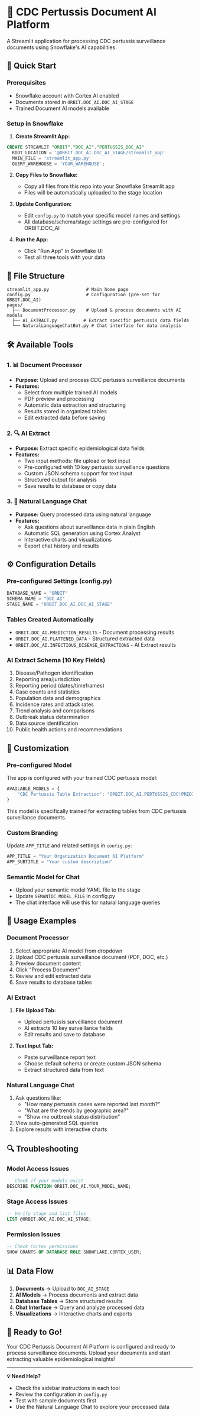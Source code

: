 # 🦠 CDC Pertussis Document AI Platform

A Streamlit application for processing CDC pertussis surveillance documents using Snowflake's AI capabilities.

## 🚀 Quick Start

### Prerequisites
- Snowflake account with Cortex AI enabled
- Documents stored in `ORBIT.DOC_AI.DOC_AI_STAGE`
- Trained Document AI models available

### Setup in Snowflake

1. **Create Streamlit App:**
```sql
CREATE STREAMLIT "ORBIT"."DOC_AI"."PERTUSSIS_DOC_AI"
  ROOT_LOCATION = '@ORBIT.DOC_AI.DOC_AI_STAGE/streamlit_app'
  MAIN_FILE = 'streamlit_app.py'
  QUERY_WAREHOUSE = 'YOUR_WAREHOUSE';
```

2. **Copy Files to Snowflake:**
   - Copy all files from this repo into your Snowflake Streamlit app
   - Files will be automatically uploaded to the stage location

3. **Update Configuration:**
   - Edit `config.py` to match your specific model names and settings
   - All database/schema/stage settings are pre-configured for ORBIT.DOC_AI

4. **Run the App:**
   - Click "Run App" in Snowflake UI
   - Test all three tools with your data

## 📁 File Structure

```
streamlit_app.py              # Main home page
config.py                     # Configuration (pre-set for ORBIT.DOC_AI)
pages/
  ├── DocumentProcessor.py    # Upload & process documents with AI models
  ├── AI_EXTRACT.py          # Extract specific pertussis data fields  
  └── NaturalLanguageChatBot.py # Chat interface for data analysis
```

## 🛠️ Available Tools

### 1. 📊 Document Processor
- **Purpose:** Upload and process CDC pertussis surveillance documents
- **Features:**
  - Select from multiple trained AI models
  - PDF preview and processing
  - Automatic data extraction and structuring
  - Results stored in organized tables
  - Edit extracted data before saving

### 2. 🔍 AI Extract  
- **Purpose:** Extract specific epidemiological data fields
- **Features:**
  - Two input methods: file upload or text input
  - Pre-configured with 10 key pertussis surveillance questions
  - Custom JSON schema support for text input
  - Structured output for analysis
  - Save results to database or copy data

### 3. 💬 Natural Language Chat
- **Purpose:** Query processed data using natural language
- **Features:**
  - Ask questions about surveillance data in plain English
  - Automatic SQL generation using Cortex Analyst
  - Interactive charts and visualizations
  - Export chat history and results

## ⚙️ Configuration Details

### Pre-configured Settings (config.py)
```python
DATABASE_NAME = "ORBIT"
SCHEMA_NAME = "DOC_AI" 
STAGE_NAME = "ORBIT.DOC_AI.DOC_AI_STAGE"
```

### Tables Created Automatically
- `ORBIT.DOC_AI.PREDICTION_RESULTS` - Document processing results
- `ORBIT.DOC_AI.FLATTENED_DATA` - Structured extracted data
- `ORBIT.DOC_AI.INFECTIOUS_DISEASE_EXTRACTIONS` - AI Extract results

### AI Extract Schema (10 Key Fields)
1. Disease/Pathogen identification
2. Reporting area/jurisdiction
3. Reporting period (dates/timeframes)
4. Case counts and statistics
5. Population data and demographics
6. Incidence rates and attack rates
7. Trend analysis and comparisons
8. Outbreak status determination
9. Data source identification
10. Public health actions and recommendations

## 🔧 Customization

### Pre-configured Model
The app is configured with your trained CDC pertussis model:
```python
AVAILABLE_MODELS = {
    "CDC Pertussis Table Extraction": "ORBIT.DOC_AI.PERTUSSIS_CDC!PREDICT",
}
```

This model is specifically trained for extracting tables from CDC pertussis surveillance documents.

### Custom Branding
Update `APP_TITLE` and related settings in `config.py`:
```python
APP_TITLE = "Your Organization Document AI Platform"
APP_SUBTITLE = "Your custom description"
```

### Semantic Model for Chat
- Upload your semantic model YAML file to the stage
- Update `SEMANTIC_MODEL_FILE` in config.py
- The chat interface will use this for natural language queries

## 🎯 Usage Examples

### Document Processor
1. Select appropriate AI model from dropdown
2. Upload CDC pertussis surveillance document (PDF, DOC, etc.)
3. Preview document content
4. Click "Process Document" 
5. Review and edit extracted data
6. Save results to database tables

### AI Extract
1. **File Upload Tab:**
   - Upload pertussis surveillance document
   - AI extracts 10 key surveillance fields
   - Edit results and save to database

2. **Text Input Tab:**
   - Paste surveillance report text
   - Choose default schema or create custom JSON schema
   - Extract structured data from text

### Natural Language Chat
1. Ask questions like:
   - "How many pertussis cases were reported last month?"
   - "What are the trends by geographic area?"
   - "Show me outbreak status distribution"
2. View auto-generated SQL queries
3. Explore results with interactive charts

## 🔍 Troubleshooting

### Model Access Issues
```sql
-- Check if your models exist
DESCRIBE FUNCTION ORBIT.DOC_AI.YOUR_MODEL_NAME;
```

### Stage Access Issues  
```sql
-- Verify stage and list files
LIST @ORBIT.DOC_AI.DOC_AI_STAGE;
```

### Permission Issues
```sql
-- Check Cortex permissions
SHOW GRANTS OF DATABASE ROLE SNOWFLAKE.CORTEX_USER;
```

## 📊 Data Flow

1. **Documents** → Upload to `DOC_AI_STAGE`
2. **AI Models** → Process documents and extract data
3. **Database Tables** → Store structured results
4. **Chat Interface** → Query and analyze processed data
5. **Visualizations** → Interactive charts and exports

## 🎉 Ready to Go!

Your CDC Pertussis Document AI Platform is configured and ready to process surveillance documents. Upload your documents and start extracting valuable epidemiological insights!

---

**💡 Need Help?** 
- Check the sidebar instructions in each tool
- Review the configuration in `config.py`
- Test with sample documents first
- Use the Natural Language Chat to explore your processed data